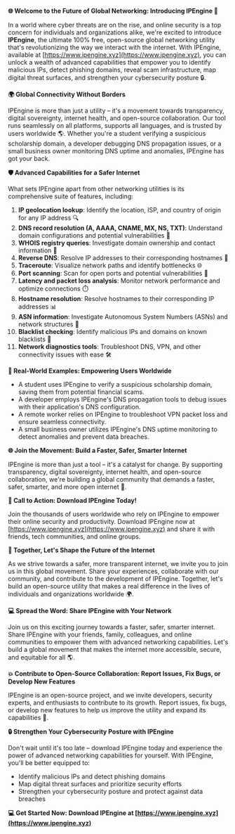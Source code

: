 **🌐 Welcome to the Future of Global Networking: Introducing IPEngine 🚀**

In a world where cyber threats are on the rise, and online security is a top concern for individuals and organizations alike, we're excited to introduce **IPEngine**, the ultimate 100% free, open-source global networking utility that's revolutionizing the way we interact with the internet. With IPEngine, available at [https://www.ipengine.xyz](https://www.ipengine.xyz), you can unlock a wealth of advanced capabilities that empower you to identify malicious IPs, detect phishing domains, reveal scam infrastructure, map digital threat surfaces, and strengthen your cybersecurity posture 🔒.

**🌍 Global Connectivity Without Borders**

IPEngine is more than just a utility – it's a movement towards transparency, digital sovereignty, internet health, and open-source collaboration. Our tool runs seamlessly on all platforms, supports all languages, and is trusted by users worldwide 🌎. Whether you're a student verifying a suspicious scholarship domain, a developer debugging DNS propagation issues, or a small business owner monitoring DNS uptime and anomalies, IPEngine has got your back.

**🛡️ Advanced Capabilities for a Safer Internet**

What sets IPEngine apart from other networking utilities is its comprehensive suite of features, including:

1. **IP geolocation lookup**: Identify the location, ISP, and country of origin for any IP address 🔍
2. **DNS record resolution (A, AAAA, CNAME, MX, NS, TXT)**: Understand domain configurations and potential vulnerabilities 📡
3. **WHOIS registry queries**: Investigate domain ownership and contact information 🚀
4. **Reverse DNS**: Resolve IP addresses to their corresponding hostnames 🔁
5. **Traceroute**: Visualize network paths and identify bottlenecks 🌐
6. **Port scanning**: Scan for open ports and potential vulnerabilities 🔴
7. **Latency and packet loss analysis**: Monitor network performance and optimize connections ⏱️
8. **Hostname resolution**: Resolve hostnames to their corresponding IP addresses 📊
9. **ASN information**: Investigate Autonomous System Numbers (ASNs) and network structures 👥
10. **Blacklist checking**: Identify malicious IPs and domains on known blacklists 🔴
11. **Network diagnostics tools**: Troubleshoot DNS, VPN, and other connectivity issues with ease 🛠️

**📡 Real-World Examples: Empowering Users Worldwide**

* A student uses IPEngine to verify a suspicious scholarship domain, saving them from potential financial scams.
* A developer employs IPEngine's DNS propagation tools to debug issues with their application's DNS configuration.
* A remote worker relies on IPEngine to troubleshoot VPN packet loss and ensure seamless connectivity.
* A small business owner utilizes IPEngine's DNS uptime monitoring to detect anomalies and prevent data breaches.

**🌐 Join the Movement: Build a Faster, Safer, Smarter Internet**

IPEngine is more than just a tool – it's a catalyst for change. By supporting transparency, digital sovereignty, internet health, and open-source collaboration, we're building a global community that demands a faster, safer, smarter, and more open internet 🌟.

**🚀 Call to Action: Download IPEngine Today!**

Join the thousands of users worldwide who rely on IPEngine to empower their online security and productivity. Download IPEngine now at [https://www.ipengine.xyz](https://www.ipengine.xyz) and share it with friends, tech communities, and online groups.

**🌟 Together, Let's Shape the Future of the Internet**

As we strive towards a safer, more transparent internet, we invite you to join us in this global movement. Share your experiences, collaborate with our community, and contribute to the development of IPEngine. Together, let's build an open-source utility that makes a real difference in the lives of individuals and organizations worldwide 🌍.

**💻 Spread the Word: Share IPEngine with Your Network**

Join us on this exciting journey towards a faster, safer, smarter internet. Share IPEngine with your friends, family, colleagues, and online communities to empower them with advanced networking capabilities. Let's build a global movement that makes the internet more accessible, secure, and equitable for all 🌎.

**💥 Contribute to Open-Source Collaboration: Report Issues, Fix Bugs, or Develop New Features**

IPEngine is an open-source project, and we invite developers, security experts, and enthusiasts to contribute to its growth. Report issues, fix bugs, or develop new features to help us improve the utility and expand its capabilities 🚀.

**🔒 Strengthen Your Cybersecurity Posture with IPEngine**

Don't wait until it's too late – download IPEngine today and experience the power of advanced networking capabilities for yourself. With IPEngine, you'll be better equipped to:

* Identify malicious IPs and detect phishing domains
* Map digital threat surfaces and prioritize security efforts
* Strengthen your cybersecurity posture and protect against data breaches

**💻 Get Started Now: Download IPEngine at [https://www.ipengine.xyz](https://www.ipengine.xyz)**